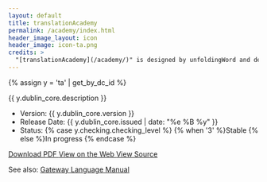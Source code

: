```yaml
---
layout: default
title: translationAcademy
permalink: /academy/index.html
header_image_layout: icon
header_image: icon-ta.png
credits: >
  "[translationAcademy](/academy/)" is designed by unfoldingWord and developed by the [Door43 World Missions Community](https://door43.org/) made available under a [Creative Commons Attribution-ShareAlike 4.0 International](https://creativecommons.org/licenses/by-sa/4.0/) license.
---
```


{% assign y = 'ta' | get_by_dc_id %}
<p>{{ y.dublin_core.description }}</p>

<ul>
 <li>Version: {{ y.dublin_core.version }}</li>
 <li>Release Date: {{ y.dublin_core.issued | date: "%e %B %y" }}</li>
 <li>Status: {% case y.checking.checking_level %}
{% when '3' %}Stable {% else %}In progress
{% endcase %}</li>
</ul>

<div class="text-center">
 <p>
  <a class="btn btn-dark btn-sm" href="https://cdn.door43.org/en/ta/v{{ y.dublin_core.version }}/pdf/en_ta_v{{ y.dublin_core.version }}.pdf" title="tA Version {{ y.dublin_core.version }} PDF">
   <i class="fa fa-file-pdf-o"></i> Download PDF
  </a>
  <a class="btn btn-dark btn-sm" href="https://door43.org/u/Door43/en_ta/dcae73d489/index.html" title="tA Version {{ y.dublin_core.version }} Web">
   <i class="fa fa-globe"></i> View on the Web
  </a>
  <a class="btn btn-dark btn-sm" href="{{ y.dublin_core.url }}" title="tA Version {{ y.dublin_core.version }} Source">
   <i class="fa fa-archive"></i> View Source
  </a>
</p>
</div>

See also: [Gateway Language Manual](/glm/)
